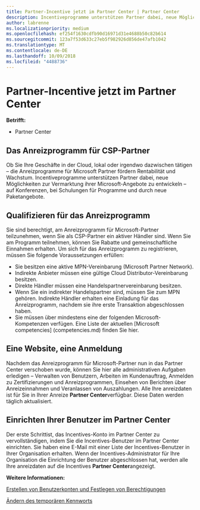 ```yaml
---
title: Partner-Incentive jetzt im Partner Center | Partner Center
description: Incentiveprogramme unterstützen Partner dabei, neue Möglichkeiten zur Vermarktung ihrer Microsoft-Angebote zu entwickeln, Schulungen anzubieten usw.
author: labrenne
ms.localizationpriority: medium
ms.openlocfilehash: ef254f1630cdfb90d16971d31e4688b50c82b614
ms.sourcegitcommit: 123a7f53d633c27eb5f982926d856de47afb1042
ms.translationtype: MT
ms.contentlocale: de-DE
ms.lasthandoff: 10/09/2018
ms.locfileid: "4488736"
---
```

# <a name="partner-incentives-is-now-on-partner-center"></a>Partner-Incentive jetzt im Partner Center 

**Betrifft:**

-  Partner Center

## <a name="the-csp-partner-incentives-program"></a>Das Anreizprogramm für CSP-Partner

Ob Sie Ihre Geschäfte in der Cloud, lokal oder irgendwo dazwischen tätigen – die Anreizprogramme für Microsoft Partner fördern Rentabilität und Wachstum. Incentiveprogramme unterstützen Partner dabei, neue Möglichkeiten zur Vermarktung ihrer Microsoft-Angebote zu entwickeln – auf Konferenzen, bei Schulungen für Programme und durch neue Paketangebote. 

## <a name="qualify-for-the-incentives-program"></a>Qualifizieren für das Anreizprogramm

Sie sind berechtigt, am Anreizprogramm für Microsoft-Partner teilzunehmen, wenn Sie als CSP-Partner ein aktiver Händler sind.
Wenn Sie am Programm teilnehmen, können Sie Rabatte und gemeinschaftliche Einnahmen erhalten. Um sich für das Anreizprogramm zu registrieren, müssen Sie folgende Voraussetzungen erfüllen: 
-   Sie besitzen eine aktive MPN-Vereinbarung (Microsoft Partner Network).  
-   Indirekte Anbieter müssen eine gültige Cloud Distributor-Vereinbarung besitzen.
-   Direkte Händler müssen eine Handelspartnervereinbarung besitzen.
-   Wenn Sie ein indirekter Handelspartner sind, müssen Sie zum MPN gehören. Indirekte Händler erhalten eine Einladung für das Anreizprogramm, nachdem sie ihre erste Transaktion abgeschlossen haben. 
-   Sie müssen über mindestens eine der folgenden Microsoft-Kompetenzen verfügen. Eine Liste der aktuellen [Microsoft competencies] (competencies.md) finden Sie hier.

## <a name="one-site-one-log-on"></a>Eine Website, eine Anmeldung

Nachdem das Anreizprogramm für Microsoft-Partner nun in das Partner Center verschoben wurde, können Sie hier alle administrativen Aufgaben erledigen – Verwalten von Benutzern, Arbeiten im Kundenauftrag, Anmelden zu Zertifizierungen und Anreizprogrammen, Einsehen von Berichten über Anreizeinnahmen und Veranlassen von Auszahlungen. Alle Ihre anreizdaten ist für Sie in Ihrer Anreize **Partner Center**verfügbar. Diese Daten werden täglich aktualisiert.
 
## <a name="set-your-users-up-in-partner-center"></a>Einrichten Ihrer Benutzer im Partner Center
 
Der erste Schrittist, das Incentives-Konto im Partner Center zu vervollständigen, indem Sie die Incentives-Benutzer im Partner Center einrichten. Sie haben eine E-Mail mit einer Liste der Incentives-Benutzer in Ihrer Organisation erhalten. Wenn der Incentives-Administrator für Ihre Organisation die Einrichtung der Benutzer abgeschlossen hat, werden alle Ihre anreizdaten auf die Incentives **Partner Center**angezeigt.

**Weitere Informationen:**

[Erstellen von Benutzerkonten und Festlegen von Berechtigungen](create-user-accounts-and-set-permissions.md)

[Ändern des temporären Kennworts](change-your-temporary-password.md)

